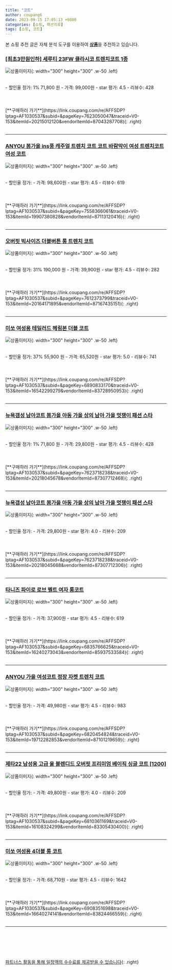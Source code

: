 ```yaml
---
title: "코트"
author: coupang6
date: 2023-09-15 17:05:13 +0800
categories: [쇼핑, 패션의류]
tags: [쇼핑, 코트]
---
```


본 쇼핑 추천 글은 자체 분석 도구를 이용하여 [**상품**](https://link.coupang.com/a/bao1ui)을 추천하고 있습니다.

### [[최초3만원인하] 세루티 23FW 클라시코 트렌치코트 1종](https://link.coupang.com/re/AFFSDP?lptag=AF1030537&subid=&pageKey=7623050047&traceid=V0-153&itemId=20215012120&vendorItemId=87043287708)

![상품이미지](https://thumbnail8.coupangcdn.com/thumbnails/remote/230x230ex/image/vendor_inventory/c540/bf12a5019ed6d9e9998dd10e6b2ac201f2d33bb5bfbe620a8128711ec93d.jpg){: width="300" height="300" .w-50 .left}


<br>
- 할인율 정가: 1%  71,800   원
- 가격: 99,000원
- star 평가: 4.5
- 리뷰수: 428
<br>
<br>
<br>
<br>
[**구매하러 가기**](https://link.coupang.com/re/AFFSDP?lptag=AF1030537&subid=&pageKey=7623050047&traceid=V0-153&itemId=20215012120&vendorItemId=87043287708){: .right}
<br>
<br>

---

### [ANYOU 봄가을 ins풍 캐주얼 트렌치 코트 코트 바람막이 여성 트렌치코트여성 코트](https://link.coupang.com/re/AFFSDP?lptag=AF1030537&subid=&pageKey=7558366061&traceid=V0-153&itemId=19907380828&vendorItemId=87113120416)

![상품이미지](https://thumbnail8.coupangcdn.com/thumbnails/remote/230x230ex/image/vendor_inventory/12c0/d8d9224d26074e52ba4bb164e092aac6fbebb401c6780892b8532155f583.jpg){: width="300" height="300" .w-50 .left}


<br>
- 할인율 정가: 
- 가격: 98,600원
- star 평가: 4.5
- 리뷰수: 619
<br>
<br>
<br>
<br>
[**구매하러 가기**](https://link.coupang.com/re/AFFSDP?lptag=AF1030537&subid=&pageKey=7558366061&traceid=V0-153&itemId=19907380828&vendorItemId=87113120416){: .right}
<br>
<br>

---

### [오버핏 빅사이즈 더블버튼 롱 트렌치 코트](https://link.coupang.com/re/AFFSDP?lptag=AF1030537&subid=&pageKey=7612373799&traceid=V0-153&itemId=20164171895&vendorItemId=87167435151)

![상품이미지](https://thumbnail9.coupangcdn.com/thumbnails/remote/230x230ex/image/vendor_inventory/37d7/2d644cd88112217d1d4f0646307989c0f5be0370905c5a1d2af023db9dd4.jpg){: width="300" height="300" .w-50 .left}


<br>
- 할인율 정가: 31%  190,000   원
- 가격: 39,900원
- star 평가: 4.5
- 리뷰수: 282
<br>
<br>
<br>
<br>
[**구매하러 가기**](https://link.coupang.com/re/AFFSDP?lptag=AF1030537&subid=&pageKey=7612373799&traceid=V0-153&itemId=20164171895&vendorItemId=87167435151){: .right}
<br>
<br>

---

### [미쏘 여성용 테일러드 헤링본 더블 코트](https://link.coupang.com/re/AFFSDP?lptag=AF1030537&subid=&pageKey=6890833170&traceid=V0-153&itemId=16542299279&vendorItemId=83728950953)

![상품이미지](https://thumbnail9.coupangcdn.com/thumbnails/remote/230x230ex/image/retail/images/3207018876050579-14707e2a-6195-452b-9d66-13e4e0e6668d.jpg){: width="300" height="300" .w-50 .left}


<br>
- 할인율 정가: 37%  55,900   원
- 가격: 65,520원
- star 평가: 5.0
- 리뷰수: 741
<br>
<br>
<br>
<br>
[**구매하러 가기**](https://link.coupang.com/re/AFFSDP?lptag=AF1030537&subid=&pageKey=6890833170&traceid=V0-153&itemId=16542299279&vendorItemId=83728950953){: .right}
<br>
<br>

---

### [뉴욕갬성 남아코트 봄가을 아동 가을 상의 남아 가을 멋쟁이 패션 스타](https://link.coupang.com/re/AFFSDP?lptag=AF1030537&subid=&pageKey=7623718238&traceid=V0-153&itemId=20218045678&vendorItemId=87307712468)

![상품이미지](https://thumbnail6.coupangcdn.com/thumbnails/remote/230x230ex/image/vendor_inventory/a019/6a4eecd34e7d967b1627edba441b25603ac569aad95a0cb844c2dd6e992e.jpg){: width="300" height="300" .w-50 .left}


<br>
- 할인율 정가: 1%  71,800   원
- 가격: 29,800원
- star 평가: 4.5
- 리뷰수: 428
<br>
<br>
<br>
<br>
[**구매하러 가기**](https://link.coupang.com/re/AFFSDP?lptag=AF1030537&subid=&pageKey=7623718238&traceid=V0-153&itemId=20218045678&vendorItemId=87307712468){: .right}
<br>
<br>

---

### [뉴욕갬성 남아코트 봄가을 아동 가을 상의 남아 가을 멋쟁이 패션 스타](https://link.coupang.com/re/AFFSDP?lptag=AF1030537&subid=&pageKey=7623718238&traceid=V0-153&itemId=20218045668&vendorItemId=87307712306)

![상품이미지](https://thumbnail9.coupangcdn.com/thumbnails/remote/230x230ex/image/vendor_inventory/e572/86374c62483075b0cdfe390552529fc5ee0c40aa819d118a61667f7196bb.jpg){: width="300" height="300" .w-50 .left}


<br>
- 할인율 정가: 
- 가격: 29,800원
- star 평가: 4.0
- 리뷰수: 209
<br>
<br>
<br>
<br>
[**구매하러 가기**](https://link.coupang.com/re/AFFSDP?lptag=AF1030537&subid=&pageKey=7623718238&traceid=V0-153&itemId=20218045668&vendorItemId=87307712306){: .right}
<br>
<br>

---

### [타니즈 파이로 로브 벨트 여자 롱코트](https://link.coupang.com/re/AFFSDP?lptag=AF1030537&subid=&pageKey=6835766625&traceid=V0-153&itemId=16240273043&vendorItemId=85937533584)

![상품이미지](https://thumbnail7.coupangcdn.com/thumbnails/remote/230x230ex/image/vendor_inventory/0495/545553221fb10ab221c92f34a48e6bd2fe5e6f67487a51924eee4d8b7239.jpg){: width="300" height="300" .w-50 .left}


<br>
- 할인율 정가: 
- 가격: 37,900원
- star 평가: 4.5
- 리뷰수: 619
<br>
<br>
<br>
<br>
[**구매하러 가기**](https://link.coupang.com/re/AFFSDP?lptag=AF1030537&subid=&pageKey=6835766625&traceid=V0-153&itemId=16240273043&vendorItemId=85937533584){: .right}
<br>
<br>

---

### [ANYOU 가을 여성코트 정장 자켓 트렌치 코트](https://link.coupang.com/re/AFFSDP?lptag=AF1030537&subid=&pageKey=6820454824&traceid=V0-153&itemId=19712282853&vendorItemId=87101219659)

![상품이미지](https://thumbnail6.coupangcdn.com/thumbnails/remote/230x230ex/image/vendor_inventory/8075/3972e4a1ceec0a3195d3ac7de17c21ab6e3d1dbc2dd8a41196f7e2c2859f.jpg){: width="300" height="300" .w-50 .left}


<br>
- 할인율 정가: 
- 가격: 49,980원
- star 평가: 4.5
- 리뷰수: 983
<br>
<br>
<br>
<br>
[**구매하러 가기**](https://link.coupang.com/re/AFFSDP?lptag=AF1030537&subid=&pageKey=6820454824&traceid=V0-153&itemId=19712282853&vendorItemId=87101219659){: .right}
<br>
<br>

---

### [제타22 남성용 고급 울 블렌디드 오버핏 프리미엄 베이직 싱글 코트 [1200]](https://link.coupang.com/re/AFFSDP?lptag=AF1030537&subid=&pageKey=6810361169&traceid=V0-153&itemId=16108324299&vendorItemId=83305430400)

![상품이미지](https://thumbnail8.coupangcdn.com/thumbnails/remote/230x230ex/image/vendor_inventory/ea9d/2823fb76a803707fc919948061b6d1a64b490ba84a3861313651a1002e23.jpg){: width="300" height="300" .w-50 .left}


<br>
- 할인율 정가: 
- 가격: 49,800원
- star 평가: 4.0
- 리뷰수: 209
<br>
<br>
<br>
<br>
[**구매하러 가기**](https://link.coupang.com/re/AFFSDP?lptag=AF1030537&subid=&pageKey=6810361169&traceid=V0-153&itemId=16108324299&vendorItemId=83305430400){: .right}
<br>
<br>

---

### [미쏘 여성용 4더블 롱 코트](https://link.coupang.com/re/AFFSDP?lptag=AF1030537&subid=&pageKey=6908351698&traceid=V0-153&itemId=16640274141&vendorItemId=83824466559)

![상품이미지](https://thumbnail10.coupangcdn.com/thumbnails/remote/230x230ex/image/rs_quotation_api/denacqtv/4f42806bed1741aaa92fde89a511ed45.jpg){: width="300" height="300" .w-50 .left}


<br>
- 할인율 정가: 
- 가격: 68,710원
- star 평가: 4.5
- 리뷰수: 1642
<br>
<br>
<br>
<br>
[**구매하러 가기**](https://link.coupang.com/re/AFFSDP?lptag=AF1030537&subid=&pageKey=6908351698&traceid=V0-153&itemId=16640274141&vendorItemId=83824466559){: .right}
<br>
<br>

---
<br><br><br><br><br> [파트너스 활동을 통해 일정액의 수수료를 제공받을 수 있습니다](https://link.coupang.com/a/bao1ui){: .right}